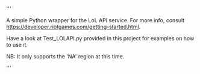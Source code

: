 '''


A simple Python wrapper for the LoL API service.
For more info, consult https://developer.riotgames.com/getting-started.html.

Have a look at Test_LOLAPI.py provided in this project
for examples on how to use it.

NB: It only supports the 'NA' region at this time.


'''
